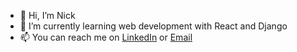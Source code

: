 - 👋 Hi, I’m Nick
- 🌱 I’m currently learning web development with React and Django
- 📫 You can reach me on [LinkedIn](www.linkedin.com/in/nicholas-tingen) or [Email](nicholastingen@outlook.com)

<!---
NickT26-Coder/NickT26-Coder is a ✨ special ✨ repository because its `README.md` (this file) appears on your GitHub profile.
You can click the Preview link to take a look at your changes.
--->

